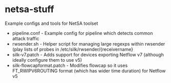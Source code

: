 # netsa-stuff
Example configs and tools for NetSA toolset

* pipeline.conf             - Example config for pipeline which detects common attack traffic
* rwsender.sh               - Helper script for managing large regexps within rwsender (play lists of probes in /etc/silk/rwsender/{receivername}
* silk-v7.patch             - Adds support for devices exporting Netflow v7 (although ideally configure them to use v5)
* silk-flowcapformat.patch  - Modifies flowcap so it uses FT_RWIPV6ROUTING format (which has wider time duration) for Netflow v5
